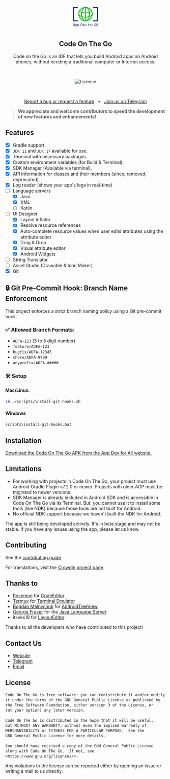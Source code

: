  <p align="center">
  <img src="./images/ADFA_logo.png" alt="Code On The Go" width="80" height="80"/>
</p>

<h2 align="center"><b>Code On The Go</b></h2>
<p align="center">
 Code on the Go is an IDE that lets you build Android apps on Android phones, without needing a traditional computer or Internet access.
<p><br>

<p align="center">
<img src="https://img.shields.io/badge/License-GPLv3-blue.svg" alt="License"></p>
<br>

<p align="center">
  <a href="https://github.com/appdevforall/CodeOnTheGo/issues">Report a bug or request a feature</a> &nbsp; &#8226; &nbsp
  <a href="https://t.me/androidide_discussions">Join us on Telegram</a>
</p>

> **We appreciate and welcome contributors to speed the development of new features and enhancements!**

## Features

- [x] Gradle support.
- [x] `JDK 11` and `JDK 17` available for use.
- [x] Terminal with necessary packages.
- [x] Custom environment variables (for Build & Terminal).
- [x] SDK Manager (Available via terminal).
- [x] API information for classes and their members (since, removed, deprecated).
- [x] Log reader (shows your app's logs in real-time)
- [ ] Language servers
    - [x] Java
    - [x] XML
    - [ ] Kotlin
- [ ] UI Designer
    - [x] Layout inflater
    - [x] Resolve resource references
    - [x] Auto-complete resource values when user edits attributes using the attribute editor
    - [x] Drag & Drop
    - [x] Visual attribute editor
    - [x] Android Widgets
- [ ] String Translator
- [ ] Asset Studio (Drawable & Icon Maker)
- [x] Git

## 🔒 Git Pre-Commit Hook: Branch Name Enforcement

This project enforces a strict branch naming policy using a Git pre-commit hook.

### ✅ Allowed Branch Formats:
- `ADFA-123` (3 to 5 digit number)
- `feature/ADFA-123`
- `bugfix/ADFA-12345`
- `chore/ADFA-9999`
- `anyprefix/ADFA-#####`

### 🛠 Setup

#### Mac/Linux:
```bash
sh ./scripts/install-git-hooks.sh
````

#### Windows
```bash
scripts\install-git-hooks.bat
```

## Installation

 <a href="https://www.appdevforall.org/codeonthego">Download the Code On The Go APK from the App Dev for All website.</a>

## Limitations

- For working with projects in Code On The Go, your project must use Android Gradle Plugin v7.2.0 or
  newer. Projects with older AGP must be migrated to newer versions.
- SDK Manager is already included in Android SDK and is accessible in Code On The Go via its Terminal.
  But, you cannot use it to install some tools (like NDK) because those tools are not built for
  Android.
- No official NDK support because we haven't built the NDK for Android.

The app is still being developed actively. It's in beta stage and may not be stable. if you have any
issues using the app, please let us know.

## Contributing

See the [contributing guide](./CONTRIBUTING.md).

For translations, visit the [Crowdin project page](https://crowdin.com/project/androidide).

## Thanks to

- [Rosemoe](https://github.com/Rosemoe) for [CodeEditor](https://github.com/Rosemoe/sora-editor)
- [Termux](https://github.com/termux) for [Terminal Emulator](https://github.com/termux/termux-app)
- [Bogdan Melnychuk](https://github.com/bmelnychuk)
  for [AndroidTreeView](https://github.com/bmelnychuk/AndroidTreeView)
- [George Fraser](https://github.com/georgewfraser) for
  the [Java Language Server](https://github.com/georgewfraser/java-language-server)
- itsvks19 for [LayoutEditor](https://github.com/itsvks19/LayoutEditor)
 
Thanks to all the developers who have contributed to this project! 

## Contact Us

- [Website](https://www.appdevforall.org)
- [Telegram](https://t.me/androidide_discussions)
- [Email](mailto:feedback@appdevforall.org)

## License

```
Code On The Go is free software: you can redistribute it and/or modify
it under the terms of the GNU General Public License as published by
the Free Software Foundation, either version 3 of the License, or
(at your option) any later version.

Code On The Go is distributed in the hope that it will be useful,
but WITHOUT ANY WARRANTY; without even the implied warranty of
MERCHANTABILITY or FITNESS FOR A PARTICULAR PURPOSE.  See the
GNU General Public License for more details.

You should have received a copy of the GNU General Public License
along with Code On The Go.  If not, see <https://www.gnu.org/licenses/>.
```

Any violations to the license can be reported either by opening an issue or writing a mail to us
directly.


